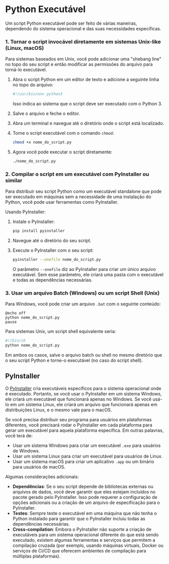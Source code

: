 # Python Executável

Um script Python executável pode ser feito de várias maneiras, dependendo do sistema operacional e das suas necessidades específicas.

### 1. Tornar o script invocável diretamente em sistemas Unix-like (Linux, macOS)

Para sistemas baseados em Unix, você pode adicionar uma "shebang line" no topo do seu script e então modificar as permissões do arquivo para torná-lo executável.

1. Abra o script Python em um editor de texto e adicione a seguinte linha no topo do arquivo:

   ```python
   #!/usr/bin/env python3
   ```

   Isso indica ao sistema que o script deve ser executado com o Python 3.

2. Salve o arquivo e feche o editor.

3. Abra um terminal e navegue até o diretório onde o script está localizado.

4. Torne o script executável com o comando `chmod`:

   ```sh
   chmod +x nome_do_script.py
   ```

5. Agora você pode executar o script diretamente:

   ```sh
   ./nome_do_script.py
   ```

### 2. Compilar o script em um executável com PyInstaller ou similar

Para distribuir seu script Python como um executável standalone que pode ser executado em máquinas sem a necessidade de uma instalação do Python, você pode usar ferramentas como PyInstaller.

Usando PyInstaller:

1. Instale o PyInstaller:

   ```sh
   pip install pyinstaller
   ```

2. Navegue até o diretório do seu script.

3. Execute o PyInstaller com o seu script:

   ```sh
   pyinstaller --onefile nome_do_script.py
   ```

   O parâmetro `--onefile` diz ao PyInstaller para criar um único arquivo executável. Sem esse parâmetro, ele criará uma pasta com o executável e todas as dependências necessárias.

### 3. Usar um arquivo Batch (Windows) ou um script Shell (Unix)

Para Windows, você pode criar um arquivo `.bat` com o seguinte conteúdo:

```batch
@echo off
python nome_do_script.py
pause
```

Para sistemas Unix, um script shell equivalente seria:

```sh
#!/bin/sh
python nome_do_script.py
```

Em ambos os casos, salve o arquivo batch ou shell no mesmo diretório que o seu script Python e torne-o executável (no caso do script shell).

## PyInstaller

O [PyInstaller](https://pyinstaller.org/en/stable) cria executáveis específicos para o sistema operacional onde é executado. Portanto, se você usar o PyInstaller em um sistema Windows, ele criará um executável que funcionará apenas no Windows. Se você usá-lo em um sistema Linux, ele criará um arquivo que funcionará apenas em distribuições Linux, e o mesmo vale para o macOS.

Se você precisa distribuir seu programa para usuários em plataformas diferentes, você precisará rodar o PyInstaller em cada plataforma para gerar um executável para aquela plataforma específica. Em outras palavras, você terá de:

- Usar um sistema Windows para criar um executável `.exe` para usuários de Windows.
- Usar um sistema Linux para criar um executável para usuários de Linux.
- Usar um sistema macOS para criar um aplicativo `.app` ou um binário para usuários de macOS.

Algumas considerações adicionais:

- **Dependências**: Se o seu script depende de bibliotecas externas ou arquivos de dados, você deve garantir que eles estejam incluídos no pacote gerado pelo PyInstaller. Isso pode requerer a configuração de opções adicionais ou a criação de um arquivo de especificação para o PyInstaller.
- **Testes**: Sempre teste o executável em uma máquina que não tenha o Python instalado para garantir que o PyInstaller incluiu todas as dependências necessárias.
- **Cross-compilation**: Embora o PyInstaller não suporte a criação de executáveis para um sistema operacional diferente do que está sendo executado, existem algumas ferramentas e serviços que permitem a compilação cruzada (por exemplo, usando máquinas virtuais, Docker ou serviços de CI/CD que oferecem ambientes de compilação para múltiplas plataformas).
